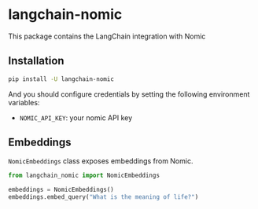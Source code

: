 # langchain-nomic

This package contains the LangChain integration with Nomic

## Installation

```bash
pip install -U langchain-nomic
```

And you should configure credentials by setting the following environment variables:

* `NOMIC_API_KEY`: your nomic API key

## Embeddings

`NomicEmbeddings` class exposes embeddings from Nomic.

```python
from langchain_nomic import NomicEmbeddings

embeddings = NomicEmbeddings()
embeddings.embed_query("What is the meaning of life?")
